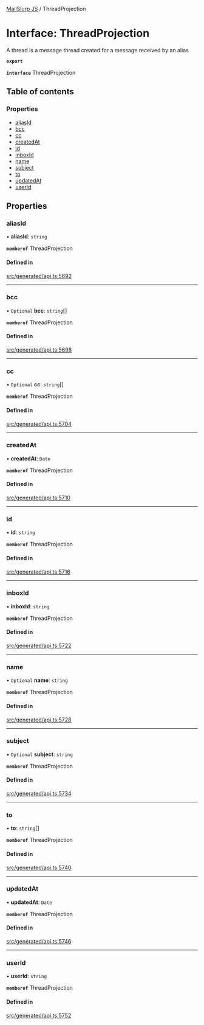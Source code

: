 [MailSlurp JS](../README.md) / ThreadProjection

# Interface: ThreadProjection

A thread is a message thread created for a message received by an alias

**`export`**

**`interface`** ThreadProjection

## Table of contents

### Properties

- [aliasId](ThreadProjection.md#aliasid)
- [bcc](ThreadProjection.md#bcc)
- [cc](ThreadProjection.md#cc)
- [createdAt](ThreadProjection.md#createdat)
- [id](ThreadProjection.md#id)
- [inboxId](ThreadProjection.md#inboxid)
- [name](ThreadProjection.md#name)
- [subject](ThreadProjection.md#subject)
- [to](ThreadProjection.md#to)
- [updatedAt](ThreadProjection.md#updatedat)
- [userId](ThreadProjection.md#userid)

## Properties

### aliasId

• **aliasId**: `string`

**`memberof`** ThreadProjection

#### Defined in

[src/generated/api.ts:5692](https://github.com/mailslurp/mailslurp-client/blob/6534d6f/src/generated/api.ts#L5692)

___

### bcc

• `Optional` **bcc**: `string`[]

**`memberof`** ThreadProjection

#### Defined in

[src/generated/api.ts:5698](https://github.com/mailslurp/mailslurp-client/blob/6534d6f/src/generated/api.ts#L5698)

___

### cc

• `Optional` **cc**: `string`[]

**`memberof`** ThreadProjection

#### Defined in

[src/generated/api.ts:5704](https://github.com/mailslurp/mailslurp-client/blob/6534d6f/src/generated/api.ts#L5704)

___

### createdAt

• **createdAt**: `Date`

**`memberof`** ThreadProjection

#### Defined in

[src/generated/api.ts:5710](https://github.com/mailslurp/mailslurp-client/blob/6534d6f/src/generated/api.ts#L5710)

___

### id

• **id**: `string`

**`memberof`** ThreadProjection

#### Defined in

[src/generated/api.ts:5716](https://github.com/mailslurp/mailslurp-client/blob/6534d6f/src/generated/api.ts#L5716)

___

### inboxId

• **inboxId**: `string`

**`memberof`** ThreadProjection

#### Defined in

[src/generated/api.ts:5722](https://github.com/mailslurp/mailslurp-client/blob/6534d6f/src/generated/api.ts#L5722)

___

### name

• `Optional` **name**: `string`

**`memberof`** ThreadProjection

#### Defined in

[src/generated/api.ts:5728](https://github.com/mailslurp/mailslurp-client/blob/6534d6f/src/generated/api.ts#L5728)

___

### subject

• `Optional` **subject**: `string`

**`memberof`** ThreadProjection

#### Defined in

[src/generated/api.ts:5734](https://github.com/mailslurp/mailslurp-client/blob/6534d6f/src/generated/api.ts#L5734)

___

### to

• **to**: `string`[]

**`memberof`** ThreadProjection

#### Defined in

[src/generated/api.ts:5740](https://github.com/mailslurp/mailslurp-client/blob/6534d6f/src/generated/api.ts#L5740)

___

### updatedAt

• **updatedAt**: `Date`

**`memberof`** ThreadProjection

#### Defined in

[src/generated/api.ts:5746](https://github.com/mailslurp/mailslurp-client/blob/6534d6f/src/generated/api.ts#L5746)

___

### userId

• **userId**: `string`

**`memberof`** ThreadProjection

#### Defined in

[src/generated/api.ts:5752](https://github.com/mailslurp/mailslurp-client/blob/6534d6f/src/generated/api.ts#L5752)
